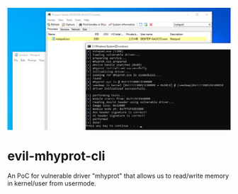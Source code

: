 ![IMAGE](image01.png)

# evil-mhyprot-cli
An PoC for vulnerable driver "mhyprot" that allows us to read/write memory in kernel/user from usermode.
